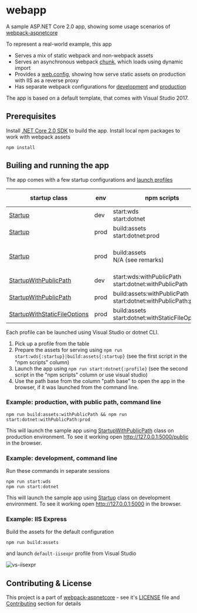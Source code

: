 # webapp

A sample ASP.NET Core 2.0 app, showing some usage scenarios of [webpack-aspnetcore](https://github.com/sergeysolovev/webpack-aspnetcore)

To represent a real-world example, this app

* Serves a mix of static webpack and non-webpack assets
* Serves an asynchronous webpack [chunk](https://github.com/sergeysolovev/webpack-aspnetcore/blob/master/samples/WebApp/app/components/carousel.js), which loads using dynamic import
* Provides a [web.config](https://github.com/sergeysolovev/webpack-aspnetcore/blob/master/samples/WebApp/web.config), showing how serve static assets on production with IIS as a reverse proxy
* Has separate webpack configurations for [development](https://github.com/sergeysolovev/webpack-aspnetcore/blob/master/samples/WebApp/webpack.dev.js) and [production](https://github.com/sergeysolovev/webpack-aspnetcore/blob/master/samples/WebApp/webpack.prod.js)

The app is based on a default template, that comes with Visual Studio 2017.

## Prerequisites

Install [.NET Core 2.0 SDK](https://www.microsoft.com/net/download/core) to build the app. Install local npm packages to work with webpack assets

```shell
npm install
```

## Builing and running the app

The app comes with a few startup configurations and [launch profiles](https://github.com/sergeysolovev/webpack-aspnetcore/blob/master/samples/WebApp/Properties/launchSettings.json)

| startup class | env | npm scripts | path base | remarks |
|---------------|-----|----------|----------|-------------|
| [Startup](https://github.com/sergeysolovev/webpack-aspnetcore/blob/master/samples/WebApp/Startup.cs) | dev | start:wds <br> start:dotnet | / |
| [Startup](https://github.com/sergeysolovev/webpack-aspnetcore/blob/master/samples/WebApp/Startup.cs) | prod | build:assets <br> start:dotnet:prod | / |
| [Startup](https://github.com/sergeysolovev/webpack-aspnetcore/blob/master/samples/WebApp/Startup.cs) | prod | build:assets <br> N/A (see remarks) | / | visual studio <br> iis express |
| [StartupWithPublicPath](https://github.com/sergeysolovev/webpack-aspnetcore/blob/master/samples/WebApp/StartupWithPublicPath.cs) | dev | start:wds:withPublicPath <br> start:dotnet:withPublicPath | /public |
| [StartupWithPublicPath](https://github.com/sergeysolovev/webpack-aspnetcore/blob/master/samples/WebApp/StartupWithPublicPath.cs) | prod | build:assets:withPublicPath <br> start:dotnet:withPublicPath:prod | /public |
| [StartupWithStaticFileOptions](https://github.com/sergeysolovev/webpack-aspnetcore/blob/master/samples/WebApp/StartupWithStaticFileOptions.cs) | prod | build:assets <br> start:dotnet:withStaticFileOpts:prod | / |

Each profile can be launched using Visual Studio or dotnet CLI.
1. Pick up a profile from the table
2. Prepare the assets for serving using `npm run start:wds{:startup}|build:assets{:startup}` (see the first script in the "npm scripts" column)
3. Launch the app using `npm run start:dotnet{:profile}` (see the second script in the "npm scripts" column or use visual studio)
4. Use the path base from the column "path base" to open the app in the browser, if it was launched from the command line.

### Example: production, with public path, command line

```shell
npm run build:assets:withPublicPath && npm run start:dotnet:withPublicPath:prod
```

This will launch the sample app using [StartupWithPublicPath](https://github.com/sergeysolovev/webpack-aspnetcore/blob/master/samples/WebApp/StartupWithPublicPath.cs) class on production environment. To see it working open http://127.0.0.1:5000/public in the browser.

### Example: development, command line

Run these commands in separate sessions

```shell
npm run start:wds
npm run start:dotnet
```

This will launch the sample app using [Startup](https://github.com/sergeysolovev/webpack-aspnetcore/blob/master/samples/WebApp/Startup.cs) class on development environment. To see it working open http://127.0.0.1:5000 in the browser.

### Example: IIS Express

Build the assets for the default configuration

```shell
npm run build:assets
```

and launch `default-iisexpr` profile from Visual Studio

![vs-iisexpr](https://user-images.githubusercontent.com/5831301/31053549-621fcd30-a6d2-11e7-8efe-0b362b983755.png)

## Contributing & License

This project is a part of [webpack-aspnetcore](https://github.com/sergeysolovev/webpack-aspnetcore) - see it's [LICENSE](https://github.com/sergeysolovev/webpack-aspnetcore/blob/master/LICENSE) file and [Contributing](https://github.com/sergeysolovev/webpack-aspnetcore#contributing) section for details
